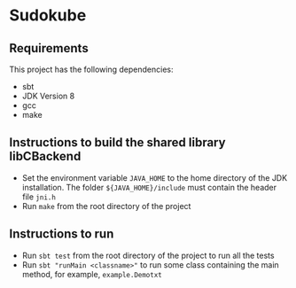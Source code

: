 # Sudokube
## Requirements
This project has the following dependencies:
- sbt
- JDK Version 8
- gcc
- make

## Instructions to build the shared library libCBackend
- Set the environment variable `JAVA_HOME` to the home directory of the JDK installation. The folder `${JAVA_HOME}/include` must contain the header file `jni.h`
- Run `make` from the root directory of the project

## Instructions to run
- Run `sbt test` from the root directory of the project to run all the tests
- Run `sbt "runMain <classname>"` to run some class containing the main method, for example, `example.Demotxt`



